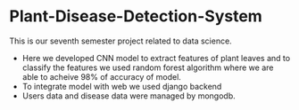 # Plant-Disease-Detection-System
This is our seventh semester project related to data science.
- Here we developed CNN model to extract features of plant leaves and to classify the features we used random forest algorithm where we are able to acheive 98% of accuracy of model.
- To integrate model with web we used django backend
- Users data and disease data were managed by mongodb.
  
